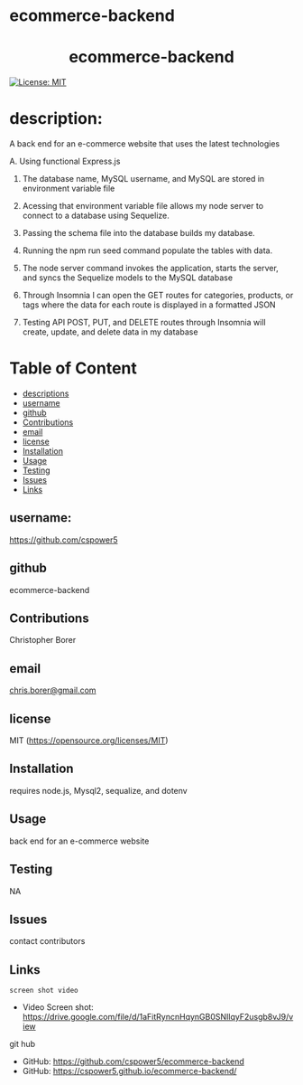 # ecommerce-backend

<h1 align="center">ecommerce-backend</h1>

[![License: MIT](https://img.shields.io/badge/License-MIT-yellow.svg)](https://opensource.org/licenses/MIT)

# description:
A back end for an e-commerce website that uses the latest technologies

A. Using functional Express.js

1. The database name, MySQL username, and MySQL are stored in environment variable file

2. Acessing that environment variable file allows my node server to connect to a database using Sequelize.

3. Passing the schema file into the database builds my database.

4. Running the npm run seed command populate the tables with data.

5. The node server command invokes the application, starts the server, and syncs the Sequelize models to the MySQL database

6. Through Insomnia I can open the GET routes for categories, products, or tags where the data for each route is displayed in a formatted JSON

7. Testing API POST, PUT, and DELETE routes through Insomnia will create, update, and delete data in my database


# Table of Content
  - [descriptions](#description)
  - [username](#username)
  - [github](#github)
  - [Contributions](#contributions)
  - [email](#email)
  - [license](#license)
  - [Installation](#installation)
  - [Usage](#usage)
  - [Testing](#testing)
  - [Issues](#issues)
  - [Links](#links)


## username:
https://github.com/cspower5

## github
ecommerce-backend

## Contributions
Christopher Borer

## email
chris.borer@gmail.com

## license
  MIT 
  (https://opensource.org/licenses/MIT)
## Installation
  requires node.js, Mysql2, sequalize, and dotenv 
## Usage
   back end for an e-commerce website
## Testing
  NA
## Issues
  contact contributors
## Links
    screen shot video
* Video Screen shot: https://drive.google.com/file/d/1aFitRyncnHqynGB0SNIlqyF2usgb8vJ9/view
    
 git hub
* GitHub: https://github.com/cspower5/ecommerce-backend
* GitHub: https://cspower5.github.io/ecommerce-backend/
    











